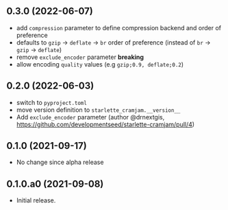 
## 0.3.0 (2022-06-07)

- add `compression` parameter to define compression backend and order of preference
- defaults to `gzip` -> `deflate` -> `br` order of preference (instead of `br` -> `gzip` -> `deflate`)
- remove `exclude_encoder` parameter **breaking**
- allow encoding `quality` values (e.g `gzip;0.9, deflate;0.2`)

## 0.2.0 (2022-06-03)

- switch to `pyproject.toml`
- move version definition to `starlette_cramjam.__version__`
- Add `exclude_encoder` parameter (author @drnextgis, https://github.com/developmentseed/starlette-cramjam/pull/4)

## 0.1.0 (2021-09-17)

- No change since alpha release

## 0.1.0.a0 (2021-09-08)

- Initial release.

